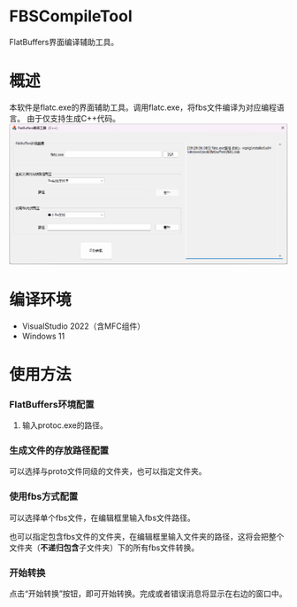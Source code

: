 # FBSCompileTool
FlatBuffers界面编译辅助工具。
# 概述
本软件是flatc.exe的界面辅助工具。调用flatc.exe，将fbs文件编译为对应编程语言。
由于仅支持生成C++代码。
![](https://raw.githubusercontent.com/tilongzs/FBSCompileTool/main/doc/screenshot.png)

# 编译环境

- VisualStudio 2022（含MFC组件）
- Windows 11

# 使用方法

###  FlatBuffers环境配置
1. 输入protoc.exe的路径。

###  生成文件的存放路径配置

可以选择与proto文件同级的文件夹，也可以指定文件夹。

### 使用fbs方式配置

可以选择单个fbs文件，在编辑框里输入fbs文件路径。

也可以指定包含fbs文件的文件夹，在编辑框里输入文件夹的路径，这将会把整个文件夹（**不递归包含**子文件夹）下的所有fbs文件转换。

### 开始转换

点击“开始转换”按钮，即可开始转换。完成或者错误消息将显示在右边的窗口中。
